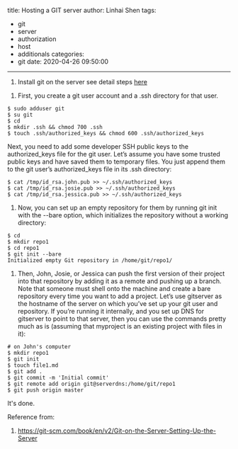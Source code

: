 title: Hosting a GIT server
author: Linhai Shen
tags:
  - git
  - server
  - authorization
  - host
  - additionals
categories:
  - git
date: 2020-04-26 09:50:00
---
1. Install git on the server
see detail steps [here](https://linhaishen.github.io/2020/03/19/Install-latest-git-on-centos-from-source-code/) 
<!--more-->
1. First, you create a git user account and a .ssh directory for that user.
```
$ sudo adduser git
$ su git
$ cd
$ mkdir .ssh && chmod 700 .ssh
$ touch .ssh/authorized_keys && chmod 600 .ssh/authorized_keys
```
Next, you need to add some developer SSH public keys to the authorized_keys file for the git user. Let’s assume you have some trusted public keys and have saved them to temporary files.
You just append them to the git user’s authorized_keys file in its .ssh directory:
```
$ cat /tmp/id_rsa.john.pub >> ~/.ssh/authorized_keys
$ cat /tmp/id_rsa.josie.pub >> ~/.ssh/authorized_keys
$ cat /tmp/id_rsa.jessica.pub >> ~/.ssh/authorized_keys
```
1. Now, you can set up an empty repository for them by running git init with the --bare option, which initializes the repository without a working directory:
```
$ cd
$ mkdir repo1
$ cd repo1
$ git init --bare
Initialized empty Git repository in /home/git/repo1/
```
1. Then, John, Josie, or Jessica can push the first version of their project into that repository by adding it as a remote and pushing up a branch. Note that someone must shell onto the machine and create a bare repository every time you want to add a project. Let’s use gitserver as the hostname of the server on which you’ve set up your git user and repository. If you’re running it internally, and you set up DNS for gitserver to point to that server, then you can use the commands pretty much as is (assuming that myproject is an existing project with files in it):
```
# on John's computer
$ mkdir repo1
$ git init
$ touch file1.md
$ git add .
$ git commit -m 'Initial commit'
$ git remote add origin git@serverdns:/home/git/repo1
$ git push origin master
```
It's done.


Reference from:
1. https://git-scm.com/book/en/v2/Git-on-the-Server-Setting-Up-the-Server